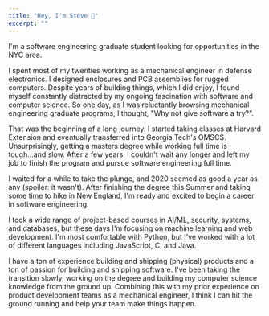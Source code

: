 ```yaml
---
title: "Hey, I'm Steve 👋"
excerpt: ""
---
```


I'm a software engineering graduate student looking for opportunities in the NYC area.

I spent most of my twenties working as a mechanical engineer in defense electronics. I designed enclosures and PCB assemblies for rugged computers. Despite years of building things, which I did enjoy, I found myself constantly distracted by my ongoing fascination with software and computer science. So one day, as I was reluctantly browsing mechanical engineering graduate programs, I thought, "Why not give software a try?".

That was the beginning of a long journey. I started taking classes at Harvard Extension and eventually transferred into Georgia Tech's OMSCS. Unsurprisingly, getting a masters degree while working full time is tough...and slow. After a few years, I couldn't wait any longer and left my job to finish the program and pursue software engineering full time.

I waited for a while to take the plunge, and 2020 seemed as good a year as any (spoiler: it wasn't). After finishing the degree this Summer and taking some time to hike in New England, I'm ready and excited to begin a career in software engineering.

I took a wide range of project-based courses in AI/ML, security, systems, and databases, but these days I'm focusing on machine learning and web development. I'm most comfortable with Python, but I've worked with a lot of different languages including JavaScript, C, and Java.

I have a ton of experience building and shipping (physical) products and a ton of passion for building and shipping software. I've been taking the transition slowly, working on the degree and building my computer science knowledge from the ground up. Combining this with my prior experience on product development teams as a mechanical engineer, I think I can hit the ground running and help your team make things happen.
